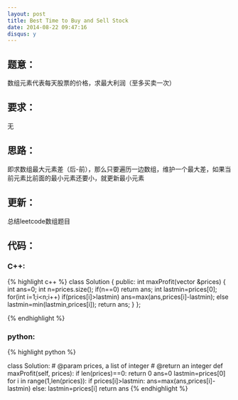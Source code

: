 ```yaml
---
layout: post
title: Best Time to Buy and Sell Stock
date: 2014-08-22 09:47:16
disqus: y
---
```


## 题意：
数组元素代表每天股票的价格，求最大利润（至多买卖一次）

## 要求：
无

## 思路：
即求数组最大元素差（后-前），那么只要遍历一边数组，维护一个最大差，如果当前元素比前面的最小元素还要小，就更新最小元素

## 更新：
总结leetcode数组题目

## 代码：

### C++:

{% highlight c++ %}
class Solution {
public:
    int maxProfit(vector<int> &prices) {
         int ans=0;
         int n=prices.size();
         if(n==0)
            return ans;
         int lastmin=prices[0];
         for(int i=1;i<n;i++)
            if(prices[i]>lastmin)
                ans=max(ans,prices[i]-lastmin);
            else
                lastmin=min(lastmin,prices[i]);
        return ans;
    }
};


 {% endhighlight %}
### python:

{% highlight python %}

class Solution:
    # @param prices, a list of integer
    # @return an integer
    def maxProfit(self, prices):
        if len(prices)==0:
            return 0
        ans=0
        lastmin=prices[0]
        for i in range(1,len(prices)):
            if prices[i]>lastmin:
                ans=max(ans,prices[i]-lastmin)
            else:
                lastmin=prices[i]
        return ans
 {% endhighlight %}

